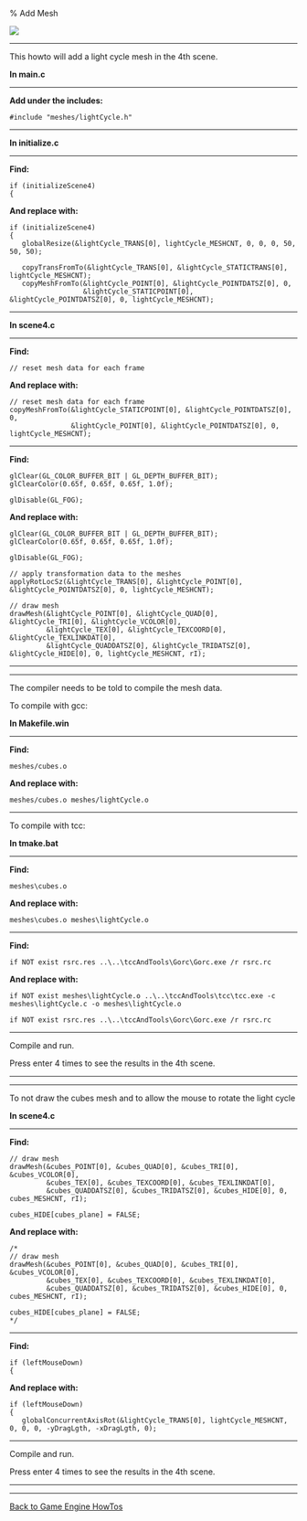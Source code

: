 % Add Mesh

![](Add_Mesh/0.png)

---

This howto will add a light cycle mesh in the 4th scene.

**In main.c**

---

**Add under the includes:**

~~~ {.c}
#include "meshes/lightCycle.h"
~~~

---

**In initialize.c**

---

**Find:**

~~~ {.c}
if (initializeScene4)
{
~~~

**And replace with:**

~~~ {.c}
if (initializeScene4)
{
   globalResize(&lightCycle_TRANS[0], lightCycle_MESHCNT, 0, 0, 0, 50, 50, 50);

   copyTransFromTo(&lightCycle_TRANS[0], &lightCycle_STATICTRANS[0], lightCycle_MESHCNT);
   copyMeshFromTo(&lightCycle_POINT[0], &lightCycle_POINTDATSZ[0], 0,
                  &lightCycle_STATICPOINT[0], &lightCycle_POINTDATSZ[0], 0, lightCycle_MESHCNT);
~~~

---

**In scene4.c**

---

**Find:**

~~~ {.c}
// reset mesh data for each frame
~~~

**And replace with:**

~~~ {.c}
// reset mesh data for each frame
copyMeshFromTo(&lightCycle_STATICPOINT[0], &lightCycle_POINTDATSZ[0], 0,
               &lightCycle_POINT[0], &lightCycle_POINTDATSZ[0], 0, lightCycle_MESHCNT);
~~~

---

**Find:**

~~~ {.c}
glClear(GL_COLOR_BUFFER_BIT | GL_DEPTH_BUFFER_BIT);
glClearColor(0.65f, 0.65f, 0.65f, 1.0f);

glDisable(GL_FOG);
~~~

**And replace with:**

~~~ {.c}
glClear(GL_COLOR_BUFFER_BIT | GL_DEPTH_BUFFER_BIT);
glClearColor(0.65f, 0.65f, 0.65f, 1.0f);

glDisable(GL_FOG);

// apply transformation data to the meshes
applyRotLocSz(&lightCycle_TRANS[0], &lightCycle_POINT[0], &lightCycle_POINTDATSZ[0], 0, lightCycle_MESHCNT);

// draw mesh
drawMesh(&lightCycle_POINT[0], &lightCycle_QUAD[0], &lightCycle_TRI[0], &lightCycle_VCOLOR[0],
         &lightCycle_TEX[0], &lightCycle_TEXCOORD[0], &lightCycle_TEXLINKDAT[0],
         &lightCycle_QUADDATSZ[0], &lightCycle_TRIDATSZ[0], &lightCycle_HIDE[0], 0, lightCycle_MESHCNT, rI);
~~~

---

---

The compiler needs to be told to compile the mesh data.

To compile with gcc:

**In Makefile.win**

---

**Find:**

~~~ {.c}
meshes/cubes.o
~~~

**And replace with:**

~~~ {.c}
meshes/cubes.o meshes/lightCycle.o
~~~

---

To compile with tcc:

**In tmake.bat**

---

**Find:**

~~~ {.c}
meshes\cubes.o
~~~

**And replace with:**

~~~ {.c}
meshes\cubes.o meshes\lightCycle.o 
~~~

---

**Find:**

~~~ {.c}
if NOT exist rsrc.res ..\..\tccAndTools\Gorc\Gorc.exe /r rsrc.rc
~~~

**And replace with:**

~~~ {.c}
if NOT exist meshes\lightCycle.o ..\..\tccAndTools\tcc\tcc.exe -c meshes\lightCycle.c -o meshes\lightCycle.o

if NOT exist rsrc.res ..\..\tccAndTools\Gorc\Gorc.exe /r rsrc.rc
~~~

---

Compile and run.

Press enter 4 times to see the results in the 4th scene.

---

---

To not draw the cubes mesh and to allow the mouse to rotate the light cycle

**In scene4.c**

---

**Find:**

~~~ {.c}
// draw mesh
drawMesh(&cubes_POINT[0], &cubes_QUAD[0], &cubes_TRI[0], &cubes_VCOLOR[0],
         &cubes_TEX[0], &cubes_TEXCOORD[0], &cubes_TEXLINKDAT[0],
         &cubes_QUADDATSZ[0], &cubes_TRIDATSZ[0], &cubes_HIDE[0], 0, cubes_MESHCNT, rI);

cubes_HIDE[cubes_plane] = FALSE;
~~~

**And replace with:**

~~~ {.c}
/*
// draw mesh
drawMesh(&cubes_POINT[0], &cubes_QUAD[0], &cubes_TRI[0], &cubes_VCOLOR[0],
         &cubes_TEX[0], &cubes_TEXCOORD[0], &cubes_TEXLINKDAT[0],
         &cubes_QUADDATSZ[0], &cubes_TRIDATSZ[0], &cubes_HIDE[0], 0, cubes_MESHCNT, rI);

cubes_HIDE[cubes_plane] = FALSE;
*/
~~~

---

**Find:**

~~~ {.c}
if (leftMouseDown)
{
~~~

**And replace with:**

~~~ {.c}
if (leftMouseDown)
{
   globalConcurrentAxisRot(&lightCycle_TRANS[0], lightCycle_MESHCNT, 0, 0, 0, -yDragLgth, -xDragLgth, 0);
~~~

---

Compile and run.

Press enter 4 times to see the results in the 4th scene.

---

---

[Back to Game Engine HowTos](index.html)

